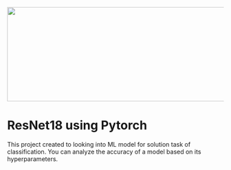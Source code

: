 <img src="Resnet.gif" width="900" height="220">

#  **ResNet18 using Pytorch**

This project created to looking into ML model for solution task of classification.
You can analyze the accuracy of a model based on its hyperparameters.
